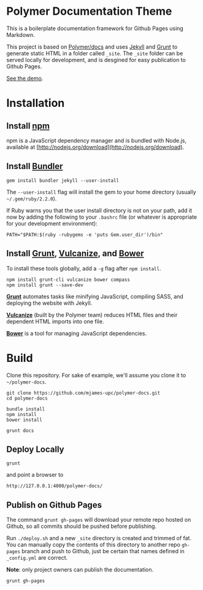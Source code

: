 Polymer Documentation Theme 
===========================

This is a boilerplate documentation framework for Github Pages using Markdown.

This project is based on [Polymer/docs](https://github.com/Polymer/docs) and uses [Jekyll](https://jekyllrb.com) and [Grunt](https://gruntjs.com) to generate static HTML in a folder called `_site`. The `_site` folder can be served locally for  development, and is desgined for easy publication to Github Pages.

[See the demo](https://mjames-upc.github.io/polymer-docs/).

# Installation

##  Install [npm](https://www.npmjs.com)

npm is a JavaScript dependency manager and is bundled with Node.js, available at [http://nodejs.org/download](http://nodejs.org/download).

##  Install [Bundler](http://bundler.io)

    gem install bundler jekyll --user-install

The `--user-install` flag will install the gem to your home directory (usually `~/.gem/ruby/2.2.0`).

If Ruby warns you that the user install directory is not on your
path, add it now by adding the following to your `.bashrc` file
(or whatever is appropriate for your development environment):

    PATH="$PATH:$(ruby -rubygems -e 'puts Gem.user_dir')/bin"

## Install [Grunt](https://gruntjs.com), [Vulcanize](https://github.com/Polymer/vulcanize), and [Bower](http://bower.io)

To install these tools globally, add a `-g` flag after `npm install`.

    npm install grunt-cli vulcanize bower compass
    npm install grunt --save-dev

**[Grunt](https://gruntjs.com)** automates tasks like minifying JavaScript, compiling SASS, and deploying the website with Jekyll.

**[Vulcanize](https://github.com/Polymer/vulcanize)** (built by the Polymer team) reduces HTML files and their dependent HTML imports into one file. 

**[Bower](http://bower.io)** is a tool for managing JavaScript dependencies.


# Build

Clone this repository. For sake of example, we'll assume you clone 
it to `~/polymer-docs`.

    git clone https://github.com/mjames-upc/polymer-docs.git
    cd polymer-docs

    bundle install
    npm install
    bower install

    grunt docs

## Deploy Locally

    grunt
    
and point a browser to 

    http://127.0.0.1:4000/polymer-docs/

## Publish on Github Pages

The command `grunt gh-pages` will download your remote repo hosted on Github, so all commits should be pushed before publishing.

Run `./deploy.sh` and a new `_site` directory is created and trimmed of fat. You can manually copy the contents of this directory to another repo `gh-pages` branch and push to Github, just be certain that names defined in `_config.yml` are correct.

**Note**: only project owners can publish the documentation.

    grunt gh-pages



